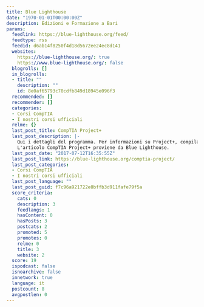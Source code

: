 ```yaml
---
title: Blue Lighthouse
date: "1970-01-01T00:00:00Z"
description: Edizioni e Formazione a Bari
params:
  feedlink: https://blue-lighthouse.org/feed/
  feedtype: rss
  feedid: d6ab14f8250f4d18d5672ee24ec8d141
  websites:
    https://blue-lighthouse.org/: true
    https://www.blue-lighthouse.org/: false
  blogrolls: []
  in_blogrolls:
  - title: ""
    description: ""
    id: 8e0af65793c70cdfb849d18945e096f3
  recommended: []
  recommender: []
  categories:
  - Corsi CompTIA
  - I nostri corsi ufficiali
  relme: {}
  last_post_title: CompTIA Project+
  last_post_description: |-
    Qui i dettagli del programma. Per informazioni su Project+, compila questo form.  
    L'articolo CompTIA Project+ proviene da Blue Lighthouse.
  last_post_date: "2017-07-12T16:35:55Z"
  last_post_link: https://blue-lighthouse.org/comptia-project/
  last_post_categories:
  - Corsi CompTIA
  - I nostri corsi ufficiali
  last_post_language: ""
  last_post_guid: f7c96a921722e0bffb3d911fafe79f5a
  score_criteria:
    cats: 0
    description: 3
    feedlangs: 1
    hasContent: 0
    hasPosts: 3
    postcats: 2
    promoted: 5
    promotes: 0
    relme: 0
    title: 3
    website: 2
  score: 19
  ispodcast: false
  isnoarchive: false
  innetwork: true
  language: it
  postcount: 8
  avgpostlen: 0
---
```

